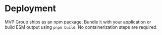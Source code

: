 # Deployment

MVP Group ships as an npm package. Bundle it with your application or build ESM output using `pnpm build`. No containerization steps are required.
